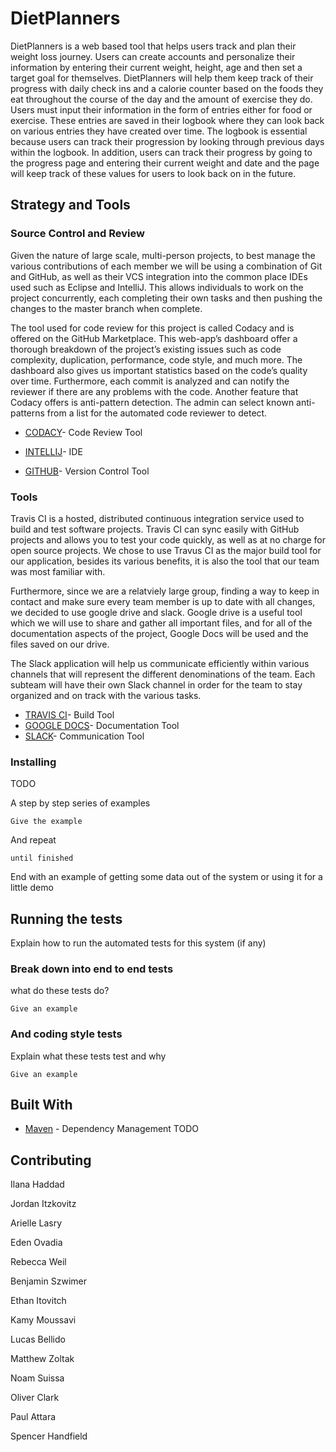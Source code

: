 # DietPlanners

DietPlanners is a web based tool that helps users track and plan their weight loss journey. Users can create accounts and personalize their information by entering their current weight, height, age and then set a target goal for themselves. DietPlanners will help them keep track of their progress with daily check ins and a calorie counter based on the foods they eat throughout the course of the day and the amount of exercise they do. Users must input their information in the form of entries either for food or exercise. These entries are saved in their logbook where they can look back on various entries they have created over time. The logbook is essential because users can track their progression by looking through previous days within the logbook. In addition, users can track their progress by going to the progress page and entering their current weight and date and the page will keep track of these values for users to look back on in the future. 


## Strategy and Tools

### Source Control and Review

Given the nature of large scale, multi-person projects, to best manage the various contributions of each member we will be using a combination of Git and GitHub, as well as their VCS integration into the common place IDEs used such as Eclipse and IntelliJ. This allows individuals to work on the project concurrently, each completing their own tasks and then pushing the changes to the master branch when complete. 

The tool used for code review for this project is called Codacy and is offered on the GitHub Marketplace. This web-app’s dashboard offer a thorough breakdown of the project’s existing issues such as code complexity, duplication, performance, code style, and much more. The dashboard also gives us important statistics based on the code’s quality over time. Furthermore, each commit is analyzed and can notify the reviewer if there are any problems with the code. Another feature that Codacy offers is anti-pattern detection. The admin can select known anti-patterns from a list for the automated code reviewer to detect.

* [CODACY](https://www.codacy.com)- Code Review Tool

* [INTELLIJ](https://www.jetbrains.com/idea/)- IDE 

* [GITHUB](https://github.com)- Version Control Tool



### Tools

 Travis CI is a hosted, distributed continuous integration service used to build and test software projects. Travis CI can sync easily with GitHub projects and allows you to test your code quickly, as well as at no charge for open source projects. 
We chose to use Travus CI as the major build tool for our application, besides its various benefits, it is also the tool that our team was most familiar with. 

Furthermore, since we are a relatviely large group, finding a way to keep in contact and make sure every team member is up to date with all changes, we decided to use google drive and slack. Google drive is a useful tool which we will use to share and gather all important files, and for all of the documentation aspects of the project, Google Docs will be used and the files saved on our drive. 

The Slack application will help us communicate efficiently within various channels that will represent the different denominations of the team. Each subteam will have their own Slack channel in order for the team to stay organized and on track with the various tasks. 



* [TRAVIS CI](https://travis-ci.org)- Build Tool
* [GOOGLE DOCS](https://www.google.com/docs/about/)- Documentation Tool
* [SLACK](https://slack.com/lp/three?cvosrc=ppc.google.d_ppc_google_ca_en_brand-hv&cvo_creative=257480048359&utm_medium=ppc&utm_source=google&utm_campaign=d_ppc_google_ca_en_brand-hv&utm_term=slack&ds_rl=1249094&cvosrc=ppc.google.slack&cvo_campaign=&cvo_crid=257480048359&Matchtype=e&utm_source=google&utm_medium=ppc&c3api=5523,257480048359,slack&gclid=EAIaIQobChMI2szs_LuO4QIVCWSGCh0w0gfwEAAYASAAEgIu0fD_BwE&gclsrc=aw.ds)- Communication Tool


### Installing

TODO 

A step by step series of examples 

```
Give the example
```

And repeat

```
until finished
```

End with an example of getting some data out of the system or using it for a little demo

## Running the tests

Explain how to run the automated tests for this system (if any)

### Break down into end to end tests

what do these tests do?

```
Give an example
```

### And coding style tests

Explain what these tests test and why

```
Give an example
```


## Built With


* [Maven](https://maven.apache.org/) - Dependency Management
TODO

## Contributing


Ilana Haddad

Jordan Itzkovitz

Arielle Lasry

Eden Ovadia

Rebecca Weil

Benjamin Szwimer

Ethan Itovitch

Kamy Moussavi

Lucas Bellido

Matthew Zoltak

Noam Suissa

Oliver Clark

Paul Attara

Spencer Handfield



